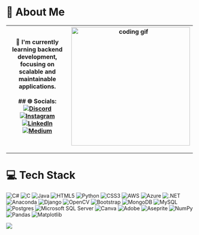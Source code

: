 # 💫 About Me

| <div markdown="span">🌱 I'm currently learning **backend development**, focusing on scalable and maintainable applications.<br><br>## 🌐 Socials:<br>[![Discord](https://img.shields.io/badge/Discord-%237289DA.svg?logo=discord&logoColor=white)](https://discord.gg/codecrew__)  <br>[![Instagram](https://img.shields.io/badge/Instagram-%23E4405F.svg?logo=Instagram&logoColor=white)](https://instagram.com/codecrew__)  <br>[![LinkedIn](https://img.shields.io/badge/LinkedIn-%230077B5.svg?logo=linkedin&logoColor=white)](https://linkedin.com/in/ibrahimtulumcu)  <br>[![Medium](https://img.shields.io/badge/Medium-12100E?logo=medium&logoColor=white)](https://medium.com/@ibrahimtulumcu) </div> | <img src="https://media3.giphy.com/media/v1.Y2lkPTc5MGI3NjExOW5yN3czZG16eHRvOXI1OHp5YWNuenFoZHdlZHkwejZ3OTQ3bDgwayZlcD12MV9pbnRlcm5hbF9naWZfYnlfaWQmY3Q9Zw/ENY5vJgJPEfG3Ym14H/giphy.gif" alt="coding gif" width="320" /> |
|---|---|

---

# 💻 Tech Stack

![C#](https://img.shields.io/badge/c%23-%23239120.svg?style=flat-square&logo=csharp&logoColor=white) 
![C](https://img.shields.io/badge/c-%2300599C.svg?style=flat-square&logo=c&logoColor=white) 
![Java](https://img.shields.io/badge/java-%23ED8B00.svg?style=flat-square&logo=openjdk&logoColor=white) 
![HTML5](https://img.shields.io/badge/html5-%23E34F26.svg?style=flat-square&logo=html5&logoColor=white) 
![Python](https://img.shields.io/badge/python-3670A0?style=flat-square&logo=python&logoColor=ffdd54) 
![CSS3](https://img.shields.io/badge/css3-%231572B6.svg?style=flat-square&logo=css3&logoColor=white) 
![AWS](https://img.shields.io/badge/AWS-%23FF9900.svg?style=flat-square&logo=amazon-aws&logoColor=white) 
![Azure](https://img.shields.io/badge/azure-%230072C6.svg?style=flat-square&logo=microsoftazure&logoColor=white) 
![.NET](https://img.shields.io/badge/.NET-5C2D91?style=flat-square&logo=.net&logoColor=white) 
![Anaconda](https://img.shields.io/badge/Anaconda-%2344A833.svg?style=flat-square&logo=anaconda&logoColor=white) 
![Django](https://img.shields.io/badge/django-%23092E20.svg?style=flat-square&logo=django&logoColor=white) 
![OpenCV](https://img.shields.io/badge/opencv-%23white.svg?style=flat-square&logo=opencv&logoColor=white) 
![Bootstrap](https://img.shields.io/badge/bootstrap-%238511FA.svg?style=flat-square&logo=bootstrap&logoColor=white) 
![MongoDB](https://img.shields.io/badge/MongoDB-%234ea94b.svg?style=flat-square&logo=mongodb&logoColor=white) 
![MySQL](https://img.shields.io/badge/mysql-%2300000f.svg?style=flat-square&logo=mysql&logoColor=white) 
![Postgres](https://img.shields.io/badge/postgres-%23316192.svg?style=flat-square&logo=postgresql&logoColor=white) 
![Microsoft SQL Server](https://img.shields.io/badge/Microsoft%20SQL%20Server-CC2927?style=flat-square&logo=microsoft%20sql%20server&logoColor=white) 
![Canva](https://img.shields.io/badge/Canva-%2300C4CC.svg?style=flat-square&logo=Canva&logoColor=white) 
![Adobe](https://img.shields.io/badge/adobe-%23FF0000.svg?style=flat-square&logo=adobe&logoColor=white) 
![Aseprite](https://img.shields.io/badge/Aseprite-FFFFFF?style=flat-square&logo=Aseprite&logoColor=#7D929E) 
![NumPy](https://img.shields.io/badge/numpy-%23013243.svg?style=flat-square&logo=numpy&logoColor=white) 
![Pandas](https://img.shields.io/badge/pandas-%23150458.svg?style=flat-square&logo=pandas&logoColor=white) 
![Matplotlib](https://img.shields.io/badge/Matplotlib-%23ffffff.svg?style=flat-square&logo=Matplotlib&logoColor=black)


[![](https://visitcount.itsvg.in/api?id=ibrahimTlmcu&icon=0&color=0)](https://visitcount.itsvg.in)

